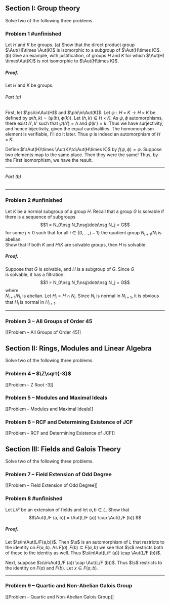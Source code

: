 ## Section I: Group theory
Solve two of the following three problems.  
### Problem 1 #unfinished
Let $H$ and $K$ be groups. 
(a) Show that the direct product group $\Aut(H)\times \Aut(K)$ is isomorphic to a subgroup of $\Aut(H\times K)$.
(b) Give an example, with justification, of groups $H$ and $K$ for which $\Aut(H) \times\Aut(K)$ is not isomorphic to $\Aut(H\times K)$.

##### *Proof.*
Let $H$ and $K$ be groups. 

###### Part (a)
First, let $\psi\in\Aut(H)$ and $\phi\in\Aut(K)$. Let $\varphi:H\times K\to H\times K$ be defined by $\varphi(h,k)=(\psi(h),\phi(k))$. Let $(h,k)\in H\times K$. As $\psi,\phi$ automorphisms, there exist $h',k'$ such that $\psi(h')=h$ and $\phi(k')=k$. Thus we have surjectivity, and hence bijectivity, given the equal cardinalities.
The homomorphism element is verifiable, I'll do it later. Thus $\varphi$ is indeed an automorphism of $H\times K$.

Define $f:\Aut(H)\times \Aut(K)\to\Aut(H\times K)$ by $f(\psi,\phi)=\varphi$. 
Suppose two elements map to the same place. Then they were the same!
Thus, by the First Isomorphism, we have the result.
***
###### Part (b)

***
### Problem 2 #unfinished
Let $K$ be a normal subgroup of a group $H$. Recall that a group $G$ is solvable if there is a sequence of subgroups
$$1 = N_0\nsg N_1\nsg\dots\nsg N_j = G$$for some $j \leq 0$ such that for all $i \in \{0,\dots, j-1\}$ the quotient group $N_{i+1}/N_i$ is abelian.  
Show that if both $K$ and $H/K$ are solvable groups, then $H$ is solvable.

##### *Proof.*
Suppose that $G$ is solvable, and $H$ is a subgroup of $G$. Since $G$  
is solvable, it has a filtration: $$1 = N_0\nsg N_1\nsg\dots\nsg N_j = G$$ where  
$N_{i+1}/N_i$ is abelian. Let $H_{i} = H\cap N_i$. Since $N_i$ is normal in $N_{i+1}$, it is obvious  
that $H_i$ is normal in $H_{i+1}$.
***
### Problem 3 – All Groups of Order 45
[[Problem – All Groups of Order 45]]
## Section II: Rings, Modules and Linear Algebra  
Solve two of the following three problems.  
### Problem 4 – $\Z\sqrt{-3}$
[[Problem – Z Root -3]]
### Problem 5 – Modules and Maximal Ideals
[[Problem – Modules and Maximal Ideals]]
### Problem 6 – RCF and Determining Existence of JCF
[[Problem – RCF and Determining Existence of JCF]]
## Section III: Fields and Galois Theory
Solve two of the following three problems.
### Problem 7 – Field Extension of Odd Degree
[[Problem – Field Extension of Odd Degree]]
### Problem 8 #unfinished
Let $L/F$ be an extension of fields and let $a, b \in L$. Show that
$$\Aut(L/F (a, b)) = \Aut(L/F (a)) \cap \Aut(L/F (b)).$$
##### *Proof*.
Let $\s\in\Aut(L/F(a,b))$. Then $\s$ is an automorphism of $L$ that restricts to the identity on $F(a,b)$. As $F(a),F(b)\subseteq F(a,b)$ we see that $\s$ restricts both of these to the identity as well. Thus $\s\in\Aut(L/F (a)) \cap \Aut(L/F (b))$. 

Next, suppose $\s\in\Aut(L/F (a)) \cap \Aut(L/F (b))$. Thus $\s$ restricts to the identity on $F(a)$ and $F(b)$. Let $x\in F(a,b)$. 
***
### Problem 9 – Quartic and Non-Abelian Galois Group
[[Problem – Quartic and Non-Abelian Galois Group]]